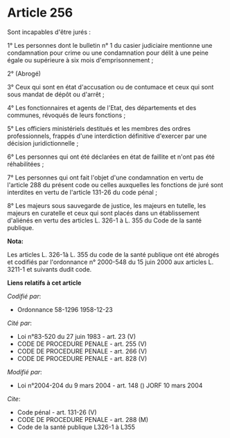 # Article 256

Sont incapables d'être jurés :

1° Les personnes dont le bulletin n° 1 du casier judiciaire mentionne une condamnation pour crime ou une condamnation pour
délit à une peine égale ou supérieure à six mois d'emprisonnement ;

2° (Abrogé) 

3° Ceux qui sont en état d'accusation ou de contumace et ceux qui sont sous mandat de dépôt ou d'arrêt ;

4° Les fonctionnaires et agents de l'Etat, des départements et des communes, révoqués de leurs fonctions ;

5° Les officiers ministériels destitués et les membres des ordres professionnels, frappés d'une interdiction définitive
d'exercer par une décision juridictionnelle ;

6° Les personnes qui ont été déclarées en état de faillite et n'ont pas été réhabilitées ;

7° Les personnes qui ont fait l'objet d'une condamnation en vertu de l'article 288 du présent code ou celles auxquelles les
fonctions de juré sont interdites en vertu de l'article 131-26 du code pénal ;

8° Les majeurs sous sauvegarde de justice, les majeurs en tutelle, les majeurs en curatelle et ceux qui sont placés dans un
établissement d'aliénés en vertu des articles L. 326-1 à L. 355 du Code de la santé publique.

**Nota:**

Les articles L. 326-1à  L. 355 du code de la santé publique ont été abrogés et codifiés par l'ordonnance n° 2000-548 du 15
juin 2000 aux articles L. 3211-1 et suivants dudit code.

**Liens relatifs à cet article**

_Codifié par_:

  - Ordonnance 58-1296 1958-12-23

_Cité par_:

  - Loi n°83-520 du 27 juin 1983 - art. 23 (V)
  - CODE DE PROCEDURE PENALE - art. 255 (V)
  - CODE DE PROCEDURE PENALE - art. 266 (V)
  - CODE DE PROCEDURE PENALE - art. 828 (V)

_Modifié par_:

  - Loi n°2004-204 du 9 mars 2004 - art. 148 () JORF 10 mars 2004

_Cite_:

  - Code pénal - art. 131-26 (V)
  - CODE DE PROCEDURE PENALE - art. 288 (M)
  - Code de la santé publique L326-1 à L355
